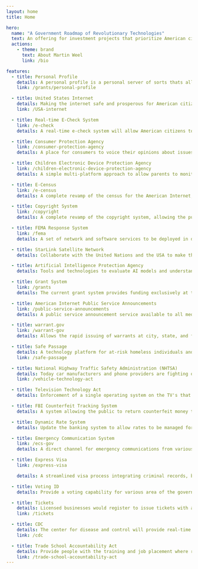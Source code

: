 ```yaml
---
layout: home
title: Home

hero:
  name: "A Government Roadmap of Revolutionary Technologies"
  text: An offering for investment projects that prioritize American citizens' safety and prosperity, while creating more accountability for the government and its citizens.
  actions:
    - theme: brand
      text: About Martin Weel
      link: /bio

features:
  - title: Personal Profile
    details: A personal profile is a personal server of sorts thats allows citizens to store information that is related to them.
    link: /grants/personal-profile

  - title: United States Internet
    details: Making the internet safe and prosperous for American citizens by providing a private domain system. Which includes licensing capabilities, revocation capabilities, government ID verification, and content filtering and security using Artificial Intelligence.
    link: /USA-internet

  - title: Real-time E-Check System
    link: /e-check
    details: A real-time e-check system will allow American citizens to transfer money electronically in real-time with no costs to each other. A jury system that allows judgement against buyers and sellers where domains can be fined and/or revoked for fraud.

  - title: Consumer Protection Agency
    link: /consumer-protection-agency
    details: A place for consumers to voice their opinions about issues that concern them at the federal, state, and city levels with government traceability to completion in the government and market place.  A "consumer" lobby of sorts.  Where would I voice my concern for the way receipts are printed, and propose a standard for that?

  - title: Children Electronic Device Protection Agency
    link: /children-electronic-device-protection-agency
    details: A simple multi-platform approach to allow parents to monitor and control their children's electronic devices across all devices with a single interface.

  - title: E-Census
    link: /e-census
    details: A complete revamp of the census for the American Internet, allowing various government agencies the ability to survey its constituents and provide resulting datasets to the public and for analysis.

  - title: Copyright System
    link: /copyright
    details: A complete revamp of the copyright system, allowing the public to submit works electronically, verify and protect copyrighted work using Artificial Intelligence.

  - title: FEMA Response System
    link: /fema
    details: A set of network and software services to be deployed in disaster areas during emergencies, connecting, tracking and executing emergency responses.

  - title: StarLink Satellite Network
    details: Collaborate with the United Nations and the USA to make the StarLink Satellite system an FCC asset and allow the public to sell Wi-Fi devices under their own businesses in a unified sales platform.  In exchange a contract will be provided to Elon Musk to provide real-time details of the earth's surface much like Google Maps displays data today.

  - title: Artificial Intelligence Protection Agency
    details: Tools and technologies to evaluate AI models and understand political intents behind foreign actor AI models.  For example, you could have an Anthropic (USA) vs. Qwen (Chinese) debate on whether Taiwan is a Chinese owned country or an independent country.  These type of policy questions/conflicts can be debated between AI models, and you can have deep insights into the AI’s training models to uncover their true intent.  This product is already completed.

  - title: Grant System
    link: /grants
    details: The current grant system provides funding exclusively at the federal level, meaning grant needs and accountability of those grants and priorities are determined solely at the federal level.  The proposed grant system would empower state and local municipalities with greater autonomy to identify their specific needs and offer a simple, streamlined way to provide funding and the accountability that follows it by its citzens in which the grants are meant to serve.

  - title: American Internet Public Service Announcements
    link: /public-service-announcements
    details: A public service announcement service available to all media platforms serve public messages from various government agencies.  For example, the federal government might use it to educate parents on device time, where a local municipality might use it to discuss bike lane edict.

  - title: warrant.gov
    link: /warrant-gov
    details: Allows the rapid issuing of warrants at city, state, and federal levels with government oversight to view users devices via the National Security Agency.

  - title: Safe Passage
    details: A technology platform for at-risk homeless individuals and/or families to find safe housing regardless of their circumstances.
    link: /safe-passage

  - title: National Highway Traffic Safety Administration (NHTSA)
    details: Today car manufacturers and phone providers are fighting over the cars infotainment systems.  The vehicle technology act would allow buyers of cars to install their own operating systems in the car so the user can have a single easy to use interface while driving. Operating systems would be transferable from car to car.
    link: /vehicle-technology-act

  - title: Television Technology Act
    details: Enforcement of a single operating system on the TV's that can be installed by the customer.  Again, Apple/Google/Amazon and TV manufacturers are fighting over control of the TV which has made it extremely difficult for the consumer to navigate and use.

  - title: FBI Counterfeit Tracking System
    details: A system allowing the public to return counterfeit money to banks for legitimate currency, tracking areas of counterfeit circulation.

  - title: Dynamic Rate System
    details: Update the banking system to allow rates to be managed for obtaining loans for new homes, businesses, and other ventures based on local market factors, instead of one single rate to manage the economy today.  A data warehouse would be provided to understand the market conditions of various markets and set rates accordingly.

  - title: Emergency Communication System
    link: /ecs-gov
    details: A direct channel for emergency communications from various levels of government to the public's operating systems via the government OS.  This would include both messages, and location aware information based on users locations from the mobile phones or address.

  - title: Express Visa
    link: /express-visa

    details: A streamlined visa process integrating criminal records, banking and taxation to make immigration easier, safe and fair for American citizens.

  - title: Voting ID
    details: Provide a voting capability for various area of the government by providing an ID during the voting process, and an open database to verify results.

  - title: Tickets
    details: Licensed businesses would register to issue tickets with a licensed e-mail address for selling tickets.
    link: /tickets

  - title: CDC
    details: The center for disease and control will provide real-time test results from testing facilities, unknown diseases will have containment plans for jurisdictions. Where people will be notified via the [emergency notification system](/ecs-gov/) to stay in doors.
    link: /cdc

  - title: Trade School Accountability Act
    details: Provide people with the training and job placement where resources are needed in the private market place to reduce immigration.
    link: /trade-school-accountability-act
---
```

